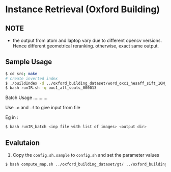 Instance Retrieval (Oxford Building)
====================================

NOTE
----
- the output from atom and laptop vary due to different opencv versions. Hence different geometrical reranking. otherwise,
exact same output.

Sample Usage
------------

```bash
$ cd src; make 
# create inverted index
$ ./buildIndex -d ../oxford_building_dataset/word_oxc1_hesaff_sift_16M_1M/ -o invIndex2.txt -c invIndexFreq2.txt -s imgStats.txt
$ bash runIR.sh -q oxc1_all_souls_000013
```

Batch Usage
...........

Use `-o` and `-f` to give input from file

Eg in :
```bash
$ bash runIR_batch <inp file with list of images> <output dir>
```

Evalutaion
----------

1. Copy the `config.sh.sample` to `config.sh` and set the parameter values
```bash
$ bash compute_map.sh ../oxford_building_dataset/gt/ ../oxford_building_dataset/compute_ap results/subset_2000_inliers/ 5062  ~/work/project/10_CanonicalViews/src/results/sel_oxbuild_2000_inliers_names.txt

```
